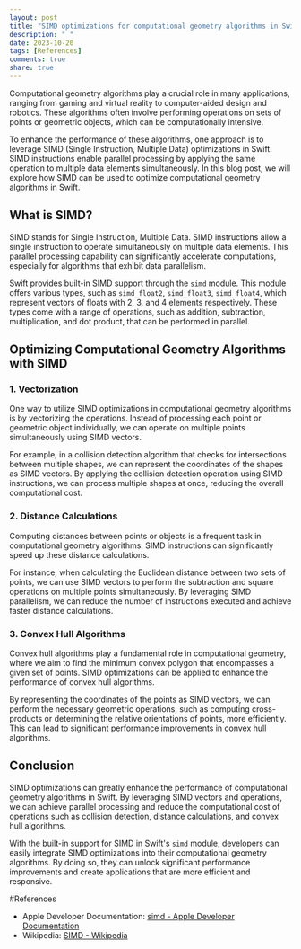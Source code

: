 ```yaml
---
layout: post
title: "SIMD optimizations for computational geometry algorithms in Swift"
description: " "
date: 2023-10-20
tags: [References]
comments: true
share: true
---
```


Computational geometry algorithms play a crucial role in many applications, ranging from gaming and virtual reality to computer-aided design and robotics. These algorithms often involve performing operations on sets of points or geometric objects, which can be computationally intensive. 

To enhance the performance of these algorithms, one approach is to leverage SIMD (Single Instruction, Multiple Data) optimizations in Swift. SIMD instructions enable parallel processing by applying the same operation to multiple data elements simultaneously. In this blog post, we will explore how SIMD can be used to optimize computational geometry algorithms in Swift.

## What is SIMD?

SIMD stands for Single Instruction, Multiple Data. SIMD instructions allow a single instruction to operate simultaneously on multiple data elements. This parallel processing capability can significantly accelerate computations, especially for algorithms that exhibit data parallelism.

Swift provides built-in SIMD support through the `simd` module. This module offers various types, such as `simd_float2`, `simd_float3`, `simd_float4`, which represent vectors of floats with 2, 3, and 4 elements respectively. These types come with a range of operations, such as addition, subtraction, multiplication, and dot product, that can be performed in parallel.

## Optimizing Computational Geometry Algorithms with SIMD

### 1. Vectorization

One way to utilize SIMD optimizations in computational geometry algorithms is by vectorizing the operations. Instead of processing each point or geometric object individually, we can operate on multiple points simultaneously using SIMD vectors.

For example, in a collision detection algorithm that checks for intersections between multiple shapes, we can represent the coordinates of the shapes as SIMD vectors. By applying the collision detection operation using SIMD instructions, we can process multiple shapes at once, reducing the overall computational cost.

### 2. Distance Calculations

Computing distances between points or objects is a frequent task in computational geometry algorithms. SIMD instructions can significantly speed up these distance calculations.

For instance, when calculating the Euclidean distance between two sets of points, we can use SIMD vectors to perform the subtraction and square operations on multiple points simultaneously. By leveraging SIMD parallelism, we can reduce the number of instructions executed and achieve faster distance calculations.

### 3. Convex Hull Algorithms

Convex hull algorithms play a fundamental role in computational geometry, where we aim to find the minimum convex polygon that encompasses a given set of points. SIMD optimizations can be applied to enhance the performance of convex hull algorithms.

By representing the coordinates of the points as SIMD vectors, we can perform the necessary geometric operations, such as computing cross-products or determining the relative orientations of points, more efficiently. This can lead to significant performance improvements in convex hull algorithms.

## Conclusion

SIMD optimizations can greatly enhance the performance of computational geometry algorithms in Swift. By leveraging SIMD vectors and operations, we can achieve parallel processing and reduce the computational cost of operations such as collision detection, distance calculations, and convex hull algorithms.

With the built-in support for SIMD in Swift's `simd` module, developers can easily integrate SIMD optimizations into their computational geometry algorithms. By doing so, they can unlock significant performance improvements and create applications that are more efficient and responsive.

#References
- Apple Developer Documentation: [simd - Apple Developer Documentation](https://developer.apple.com/documentation/simd)
- Wikipedia: [SIMD - Wikipedia](https://en.wikipedia.org/wiki/SIMD)